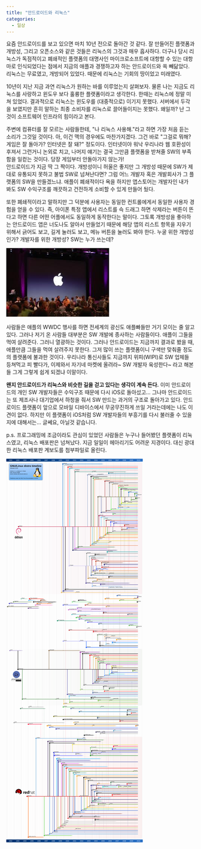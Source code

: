 ```yaml
---
title: "안드로이드와 리눅스"
categories:
  - 일상
---
```


요즘 안드로이드를 보고 있으면 마치 10년 전으로 돌아간 것 같다. 잘 만들어진 플랫폼과 개방성, 그리고 오픈소스와 같은 것들은 리눅스의 그것과 매우 흡사하다. 더구나 당시 리눅스가 독점적이고 폐쇄적인 플랫폼의 대명사인 마이크로소프트에 대항할 수 있는 대항마로 인식되었다는 점에서 지금의 애플과 경쟁하고자 하는 안드로이드와 쏙 빼닮았다. 리눅스는 무료였고, 개방되어 있었다. 때문에 리눅스는 기회의 땅이었고 미래였다.  
  
10년이 지난 지금 과연 리눅스가 원하는 바를 이루었는지 살펴보자. 물론 나는 지금도 리눅스를 사랑하고 윈도우 보다 훌륭한 플랫폼이라고 생각한다. 한때는 리눅스에 정말 미쳐 있었다. 결과적으로 리눅스는 윈도우를 (대중적으로) 이기지 못했다. 서버에서 두각을 보였지만 흔히 말하는 최종 소비자를 리눅스로 끌어들이지는 못했다. 왜일까? 난 그것이 소프트웨어 인프라의 힘이라고 본다.  
  
주변에 컴퓨터를 잘 모르는 사람들한테, "나 리눅스 사용해."라고 하면 가장 처음 듣는 소리가 그것일 것이다. 아, 이건 맥의 경우에도 마찬가지겠다. 그건 바로 "그걸로 뭐해? 게임은 잘 돌아가? 인터넷은 잘 돼?" 정도이다. 인터넷이야 워낙 우리나라 웹 호환성이 후져서 그런거니 논외로 치고, 나머지 얘기는 결국 그만큼 플랫폼을 받쳐줄 SW의 부족함을 일컫는 것이다. 당장 게임부터 안돌아가지 않는가!  
안드로이드가 지금 딱 그 짝이다. 개방성이니 허울은 좋지만 그 개방성 때문에 SW가 제대로 유통되지 못하고 불법 SW로 넘쳐난다면? 그럼 어느 개발자 혹은 개발회사가 그 플랫폼의 SW을 만들겠느냐. 애플이 폐쇄적이다 욕을 하지만 앱스토어는 개발자인 내가 봐도 SW 수익구조를 깨끗하고 건전하게 소비할 수 있게 만들어 뒀다.  
  
또한 폐쇄적이라고 말하지만 그 덕분에 사용자는 동일한 컨트롤에게서 동일한 사용자 경험을 얻을 수 있다. 즉, 아이폰 특정 앱에서 리스트를 슥 드래그 하면 삭제라는 버튼이 뜬다고 하면 다른 어떤 어플에서도 동일하게 동작한다는 말이다. 그토록 개방성을 좋아하는 안드로이드 앱은 너도나도 알아서 만들었기 때문에 해당 앱의 리스트 항목을 지우기 위해서 긁어도 보고, 길게 눌러도 보고, 메뉴 버튼을 눌러도 봐야 한다. 누굴 위한 개방성인가? 개발자를 위한 개방성? SW는 누가 쓰는데?  

![](/assets/images/posts/2011/07/cfile10-uf-142a404c4e27f87602f66c.jpg)

사람들은 애플의 WWDC 행사를 하면 전세계의 광신도 애플빠들만 거기 모이는 줄 알고 있다. 그러나 저기 온 사람들 대부분은 SW 개발에 종사하는 사람들이다. 애플이 그들을 먹여 살려준다. 그러니 열광하는 것이다. 그러나 안드로이드는 지금까지 결과로 봤을 때, 애플만큼 그들을 먹여 살려주지 못한다. 그저 많이 쓰는 플랫폼이니 구색만 맞춰줄 정도의 플랫폼에 불과한 것이다. 우리나라 통신사들도 지금까지 위피(WIPI)로 SW 업체들 등쳐먹고 피 빨다가, 이제와서 자기네 마켓에 올려라~ SW 개발자 육성한다~ 라고 해본들 그게 그렇게 쉽게 되겠냐 이말이다.  
  
**왠지 안드로이드가 리눅스와 비슷한 길을 걷고 있다는 생각이 계속 든다.** 이미 안드로이드의 개인 SW 개발자들은 수익구조 때문에 다시 iOS로 돌아섰고... 그나마 안드로이드는 또 제조사나 대기업에서 하청을 줘서 SW 만드는 과거의 구조로 돌아가고 있다. 안드로이드 플랫폼이 앞으로 모바일 디바이스에서 무궁무진하게 쓰일 거라는데에는 나도 이견이 없다. 하지만 이 플랫폼이 iOS처럼 SW 개발자들의 부흥기를 다시 불러줄 수 있을지에 대해서는... 글쎄요, 아닐것 같습니다.  


p.s. 프로그래밍에 조금이라도 관심이 있었던 사람들은 누구나 들어봤던 플랫폼이 리눅스였고, 리눅스 배포판은 넘쳐났다. 지금 일일이 헤아리기도 어려운 지경이다. 대신 광대한 리눅스 배포판 계보도를 첨부파일로 올린다.  

![](/assets/images/posts/2011/07/cfile10-uf-1342674b4e27f412282e3d.png)
